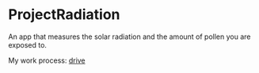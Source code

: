 # ProjectRadiation

An app that measures the solar radiation and the amount of pollen you are exposed to.

My work process: [drive](https://drive.google.com/drive/folders/1_Lk1UPp1nMLZOAIgFx59xXLB8oCOxPej?usp=sharing)
